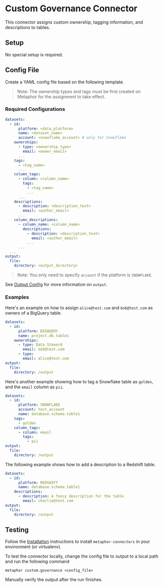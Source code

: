 # Custom Governance Connector

This connector assigns custom ownership, tagging information, and descriptions to tables.

## Setup

No special setup is required.

## Config File

Create a YAML config file based on the following template.

> Note: The ownership types and tags must be first created on Metaphor for the assignment to take effect.

### Required Configurations

```yaml
datasets:
  - id:
      platform: <data_platform>
      name: <dataset_name>
      account: <snowflake_account> # only for Snowflake
    ownerships:
      - type: <ownership_type>
        email: <owner_email>
      ...
    tags:
      - <tag_name>
      ...
    column_tags:
      - column: <column_name>
        tags:
          - <tag_name>
          ...
      ...
    descriptions:
      - description: <description_text>
        email: <author_email>
      ...
    column_descriptions:
      - column_name: <column_name>
        descriptions:
          - description: <description_text>
            email: <author_email>
          ...
      ...
  ...
output:
  file:
    directory: <output_directory>
```

> Note: You only need to specify `account` if the platform is `SNOWFLAKE`.

See [Output Config](../../common/docs/output.md) for more information on `output`.

### Examples

Here's an example on how to assign `alice@test.com` and `bob@test.com` as owners of a BigQuery table.

```yaml
datasets:
  - id:
      platform: BIGQUERY
      name: project.db.table1
    ownerships:
      - type: Data Steward
        email: bob@test.com
      - type: 
        email: alice@test.com
output:
  file:
    directory: /output
```

Here's another example showing how to tag a Snowflake table as `golden`, and the `email` column as `pii`.

```yaml
datasets:
  - id:
      platform: SNOWFLAKE
      account: test_account
      name: database.schema.table1
    tags:
      - golden
    column_tags:
      - column: email
        tags:
          - pii
output:
  file:
    directory: /output
```

The following example shows how to add a description to a Redshift table.

```yaml
datasets:
  - id:
      platform: REDSHIFT
      name: database.schema.table1
    descriptions:
      - description: A fancy description for the table
        email: charlie@test.com
output:
  file:
    directory: /output
```

## Testing

Follow the [Installation](../../README.md) instructions to install `metaphor-connectors` in your environment (or virtualenv).

To test the connector locally, change the config file to output to a local path and run the following command

```shell
metaphor custom.governance <config_file>
```

Manually verify the output after the run finishes.
